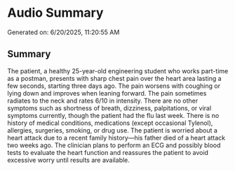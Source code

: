 # Audio Summary

Generated on: 6/20/2025, 11:20:55 AM

## Summary

The patient, a healthy 25-year-old engineering student who works part-time as a postman, presents with sharp chest pain over the heart area lasting a few seconds, starting three days ago. The pain worsens with coughing or lying down and improves when leaning forward. The pain sometimes radiates to the neck and rates 6/10 in intensity. There are no other symptoms such as shortness of breath, dizziness, palpitations, or viral symptoms currently, though the patient had the flu last week. There is no history of medical conditions, medications (except occasional Tylenol), allergies, surgeries, smoking, or drug use. The patient is worried about a heart attack due to a recent family history—his father died of a heart attack two weeks ago. The clinician plans to perform an ECG and possibly blood tests to evaluate the heart function and reassures the patient to avoid excessive worry until results are available.
